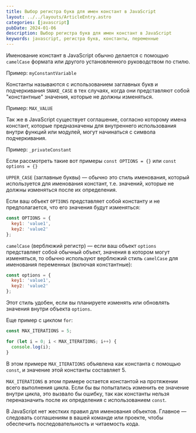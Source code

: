 ```yaml
---
title: Выбор регистра букв для имен констант в JavaScript
layout: ../../layouts/ArticleEntry.astro
categories: [javascript]
pubDate: 2024-01-06
description: Выбор регистра букв для имен констант в JavaScript
keywords: javascript, регистра букв, константы, переменные
---
```


Именование констант в JavaScript обычно делается с помощью `camelCase` формата или другого установленного руководством по стилю. 

Пример: `myConstantVariable`

Константы называются с использованием заглавных букв и подчеркивания `SNAKE_CASE` в тех случаях, когда они представляют собой "константные" значения, которые не должны изменяться. 

Пример: `MAX_VALUE`

Так же в JavaScript существует соглашение, согласно которому имена констант, которые предназначены для внутреннего использования внутри функций или модулей, могут начинаться с символа подчеркивания. 

Пример: `_privateConstant`

Если рассмотреть такие вот примеры `const OPTIONS = {}` или `const options = {}`

`UPPER_CASE` (заглавные буквы) — обычно это стиль именования, который используется для именования констант, т.е. значений, которые не должны изменяться после их определения. 

Если ваш объект `OPTIONS` представляет собой константу и не предполагается, что его значения будут изменяться:

```javascript
const OPTIONS = {
  key1: 'value1',
  key2: 'value2'
};
```

`camelCase` (верблюжий регистр) — если ваш объект `options` представляет собой обычный объект, значения в котором могут изменяться, то обычно используют верблюжий стиль `camelCase` для именования переменных (включая константные):

```javascript
const options = {
  key1: 'value1',
  key2: 'value2'
};
```

Этот стиль удобен, если вы планируете изменять или обновлять значения внутри объекта `options`.

Еще пример с циклом `for`:


```javascript
const MAX_ITERATIONS = 5;

for (let i = 0; i < MAX_ITERATIONS; i++) {
  console.log(i);
}
```

В этом примере `MAX_ITERATIONS` объявлена как константа с помощью `const`, и значение этой константы составляет 5.

`MAX_ITERATIONS` в этом примере остается константой на протяжении всего выполнения цикла. Если бы вы попытались изменить ее значение внутри цикла, это вызвало бы ошибку, так как константы нельзя переназначить после их определения с использованием `const`.

В JavaScript нет жестких правил для именования объектов. Главное — следовать соглашениям в вашей команде или проекте, чтобы обеспечить последовательность и читаемость кода.

